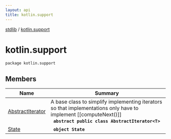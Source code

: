 ```yaml
---
layout: api
title: kotlin.support
---
```

[stdlib](../index.md) / [kotlin.support](index.md)

# kotlin.support

```
package kotlin.support
```

## Members

| Name | Summary |
|------|---------|
|[AbstractIterator](AbstractIterator/index.md)|A base class to simplify implementing iterators so that implementations only have to implement [[computeNext()]]<br>&nbsp;&nbsp;**`abstract public class AbstractIterator<T> `**<br>|
|[State](State/index.md)|&nbsp;&nbsp;**`object State`**<br>|
